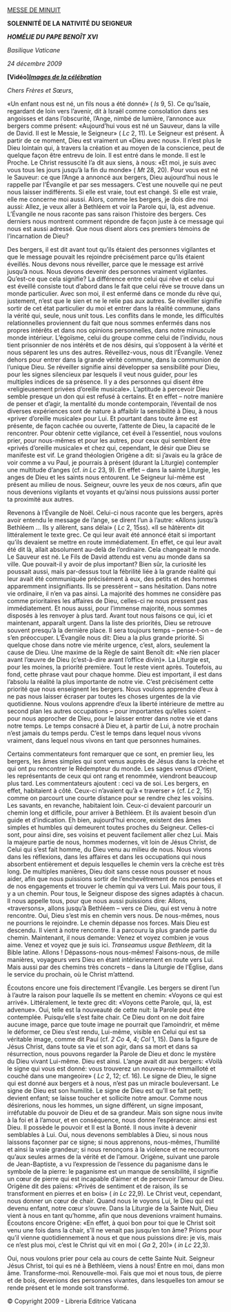 [MESSE DE MINUIT](http://www.vatican.va/news_services/liturgy/libretti/2009/20091224.pdf)

**SOLENNITÉ DE LA NATIVITÉ DU SEIGNEUR**

***HOMÉLIE DU PAPE BENOÎT XVI***

*Basilique Vaticane*

*24 décembre 2009*

**\[Vidéo\]*****[Images de la célébration](http://www.vatican.va/news_services/liturgy/photogallery/2009/20091224/index.html)***

*Chers Frères et Sœurs*,

«Un enfant nous est né, un fils nous a été donné» ( *Is* 9, 5). Ce qu’Isaïe, regardant de loin vers l’avenir, dit à Israël comme consolation dans ses angoisses et dans l’obscurité, l’Ange, nimbé de lumière, l’annonce aux bergers comme présent: «Aujourd’hui vous est né un Sauveur, dans la ville de David. Il est le Messie, le Seigneur» ( *Lc* 2, 11). Le Seigneur est présent. À partir de ce moment, Dieu est vraiment un «Dieu avec nous». Il n’est plus le Dieu lointain qui, à travers la création et au moyen de la conscience, peut de quelque façon être entrevu de loin. Il est entré dans le monde. Il est le Proche. Le Christ ressuscité l’a dit aux siens, à nous: «Et moi, je suis avec vous tous les jours jusqu’à la fin du monde» ( *Mt* 28, 20). Pour vous est né le Sauveur: ce que l’Ange a annoncé aux bergers, Dieu aujourd’hui nous le rappelle par l’Évangile et par ses messagers. C’est une nouvelle qui ne peut nous laisser indifférents. Si elle est vraie, tout est changé. Si elle est vraie, elle me concerne moi aussi. Alors, comme les bergers, je dois dire moi aussi: Allez, je veux aller à Bethléem et voir la Parole qui, là, est advenue. L’Évangile ne nous raconte pas sans raison l’histoire des bergers. Ces derniers nous montrent comment répondre de façon juste à ce message qui nous est aussi adressé. Que nous disent alors ces premiers témoins de l’incarnation de Dieu?

Des bergers, il est dit avant tout qu’ils étaient des personnes vigilantes et que le message pouvait les rejoindre précisément parce qu’ils étaient éveillés. Nous devons nous réveiller, parce que le message est arrivé jusqu’à nous. Nous devons devenir des personnes vraiment vigilantes. Qu’est-ce que cela signifie? La différence entre celui qui rêve et celui qui est éveillé consiste tout d’abord dans le fait que celui rêve se trouve dans un monde particulier. Avec son moi, il est enfermé dans ce monde du rêve qui, justement, n’est que le sien et ne le relie pas aux autres. Se réveiller signifie sortir de cet état particulier du moi et entrer dans la réalité commune, dans la vérité qui, seule, nous unit tous. Les conflits dans le monde, les difficultés relationnelles proviennent du fait que nous sommes enfermés dans nos propres intérêts et dans nos opinions personnelles, dans notre minuscule monde intérieur. L’égoïsme, celui du groupe comme celui de l’individu, nous tient prisonnier de nos intérêts et de nos désirs, qui s’opposent à la vérité et nous séparent les uns des autres. Réveillez-vous, nous dit l’Évangile. Venez dehors pour entrer dans la grande vérité commune, dans la communion de l’unique Dieu. Se réveiller signifie ainsi développer sa sensibilité pour Dieu, pour les signes silencieux par lesquels il veut nous guider, pour les multiples indices de sa présence. Il y a des personnes qui disent être «religieusement privées d’oreille musicale». L’aptitude à percevoir Dieu semble presque un don qui est refusé à certains. Et en effet – notre manière de penser et d’agir, la mentalité du monde contemporain, l’éventail de nos diverses expériences sont de nature à affaiblir la sensibilité à Dieu, à nous «priver d’oreille musicale» pour Lui. Et pourtant dans toute âme est présente, de façon cachée ou ouverte, l’attente de Dieu, la capacité de le rencontrer. Pour obtenir cette vigilance, cet éveil à l’essentiel, nous voulons prier, pour nous-mêmes et pour les autres, pour ceux qui semblent être «privés d’oreille musicale» et chez qui, cependant, le désir que Dieu se manifeste est vif. Le grand théologien Origène a dit: si j’avais eu la grâce de voir comme a vu Paul, je pourrais à présent (durant la Liturgie) contempler une multitude d’anges (cf. *in Lc* 23, 9). En effet – dans la sainte Liturgie, les anges de Dieu et les saints nous entourent. Le Seigneur lui-même est présent au milieu de nous. Seigneur, ouvre les yeux de nos cœurs, afin que nous devenions vigilants et voyants et qu’ainsi nous puissions aussi porter ta proximité aux autres.

Revenons à l’Évangile de Noël. Celui-ci nous raconte que les bergers, après avoir entendu le message de l’ange, se dirent l’un à l’autre: «Allons jusqu’à Bethléem … Ils y allèrent, sans délai» ( *Lc* 2, 15ss). «Il se hâtèrent» dit littéralement le texte grec. Ce qui leur avait été annoncé était si important qu’ils devaient se mettre en route immédiatement. En effet, ce qui leur avait été dit là, allait absolument au-delà de l’ordinaire. Cela changeait le monde. Le Sauveur est né. Le Fils de David attendu est venu au monde dans sa ville. Que pouvait-il y avoir de plus important? Bien sûr, la curiosité les poussait aussi, mais par-dessus tout la fébrilité liée à la grande réalité qui leur avait été communiquée précisément à eux, des petits et des hommes apparemment insignifiants. Ils se pressèrent – sans hésitation. Dans notre vie ordinaire, il n’en va pas ainsi. La majorité des hommes ne considère pas comme prioritaires les affaires de Dieu, celles-ci ne nous pressent pas immédiatement. Et nous aussi, pour l’immense majorité, nous sommes disposés à les renvoyer à plus tard. Avant tout nous faisons ce qui, ici et maintenant, apparaît urgent. Dans la liste des priorités, Dieu se retrouve souvent presqu’à la dernière place. Il sera toujours temps – pense-t-on – de s’en préoccuper. L’Évangile nous dit: Dieu a la plus grande priorité. Si quelque chose dans notre vie mérite urgence, c’est, alors, seulement la cause de Dieu. Une maxime de la Règle de saint Benoît dit: «Ne rien placer avant l’œuvre de Dieu (c’est-à-dire avant l’office divin)». La Liturgie est, pour les moines, la priorité première. Tout le reste vient après. Toutefois, au fond, cette phrase vaut pour chaque homme. Dieu est important, il est dans l’absolu la réalité la plus importante de notre vie. C’est précisément cette priorité que nous enseignent les bergers. Nous voulons apprendre d’eux à ne pas nous laisser écraser par toutes les choses urgentes de la vie quotidienne. Nous voulons apprendre d’eux la liberté intérieure de mettre au second plan les autres occupations – pour importantes qu’elles soient – pour nous approcher de Dieu, pour le laisser entrer dans notre vie et dans notre temps. Le temps consacré à Dieu et, à partir de Lui, à notre prochain n’est jamais du temps perdu. C’est le temps dans lequel nous vivons vraiment, dans lequel nous vivons en tant que personnes humaines.

Certains commentateurs font remarquer que ce sont, en premier lieu, les bergers, les âmes simples qui sont venus auprès de Jésus dans la crèche et qui ont pu rencontrer le Rédempteur du monde. Les sages venus d’Orient, les représentants de ceux qui ont rang et renommée, viendront beaucoup plus tard. Les commentateurs ajoutent : ceci va de soi. Les bergers, en effet, habitaient à côté. Ceux-ci n’avaient qu’à « traverser » (cf. *Lc* 2, 15) comme on parcourt une courte distance pour se rendre chez les voisins. Les savants, en revanche, habitaient loin. Ceux-ci devaient parcourir un chemin long et difficile, pour arriver à Bethléem. Et ils avaient besoin d’un guide et d’indication. Eh bien, aujourd’hui encore, existent des âmes simples et humbles qui demeurent toutes proches du Seigneur. Celles-ci sont, pour ainsi dire, ses voisins et peuvent facilement aller chez Lui. Mais la majeure partie de nous, hommes modernes, vit loin de Jésus Christ, de Celui qui s’est fait homme, du Dieu venu au milieu de nous. Nous vivons dans les réflexions, dans les affaires et dans les occupations qui nous absorbent entièrement et depuis lesquelles le chemin vers la crèche est très long. De multiples manières, Dieu doit sans cesse nous pousser et nous aider, afin que nous puissions sortir de l’enchevêtrement de nos pensées et de nos engagements et trouver le chemin qui va vers Lui. Mais pour tous, il y a un chemin. Pour tous, le Seigneur dispose des signes adaptés à chacun. Il nous appelle tous, pour que nous aussi puissions dire: Allons, «traversons», allons jusqu’à Bethléem – vers ce Dieu, qui est venu à notre rencontre. Oui, Dieu s’est mis en chemin vers nous. De nous-mêmes, nous ne pourrions le rejoindre. Le chemin dépasse nos forces. Mais Dieu est descendu. Il vient à notre rencontre. Il a parcouru la plus grande partie du chemin. Maintenant, il nous demande: Venez et voyez combien je vous aime. Venez et voyez que je suis ici. *Transeamus usque Bethleem*, dit la Bible latine. Allons ! Dépassons-nous nous-mêmes! Faisons-nous, de mille manières, voyageurs vers Dieu en étant intérieurement en route vers Lui. Mais aussi par des chemins très concrets – dans la Liturgie de l’Église, dans le service du prochain, où le Christ m’attend.

Écoutons encore une fois directement l’Évangile. Les bergers se dirent l’un à l’autre la raison pour laquelle ils se mettent en chemin: «Voyons ce qui est arrivé». Littéralement, le texte grec dit: «Voyons cette Parole, qui, là, est advenue». Oui, telle est la nouveauté de cette nuit: la Parole peut être contemplée. Puisqu’elle s’est faite chair. Ce Dieu dont on ne doit faire aucune image, parce que toute image ne pourrait que l’amoindrir, et même le déformer, ce Dieu s’est rendu, Lui-même, visible en Celui qui est sa véritable image, comme dit Paul (cf. *2 Co* 4, 4; *Col* 1, 15). Dans la figure de Jésus Christ, dans toute sa vie et son agir, dans sa mort et dans sa résurrection, nous pouvons regarder la Parole de Dieu et donc le mystère du Dieu vivant Lui-même. Dieu est ainsi. L’ange avait dit aux bergers: «Voilà le signe qui vous est donné: vous trouverez un nouveau-né emmailloté et couché dans une mangeoire» ( *Lc* 2, 12; cf. 16). Le signe de Dieu, le signe qui est donné aux bergers et à nous, n’est pas un miracle bouleversant. Le signe de Dieu est son humilité. Le signe de Dieu est qu’Il se fait petit; devient enfant; se laisse toucher et sollicite notre amour. Comme nous désirerions, nous les hommes, un signe différent, un signe imposant, irréfutable du pouvoir de Dieu et de sa grandeur. Mais son signe nous invite à la foi et à l’amour, et en conséquence, nous donne l’espérance: ainsi est Dieu. Il possède le pouvoir et Il est la Bonté. Il nous invite à devenir semblables à Lui. Oui, nous devenons semblables à Dieu, si nous nous laissons façonner par ce signe; si nous apprenons, nous-mêmes, l’humilité et ainsi la vraie grandeur; si nous renonçons à la violence et ne recourrons qu’aux seules armes de la vérité et de l’amour. Origène, suivant une parole de Jean-Baptiste, a vu l’expression de l’essence du paganisme dans le symbole de la pierre: le paganisme est un manque de sensibilité, il signifie un cœur de pierre qui est incapable d’aimer et de percevoir l’amour de Dieu. Origène dit des païens: «Privés de sentiment et de raison, ils se transforment en pierres et en bois» ( *in Lc* 22,9). Le Christ veut, cependant, nous donner un cœur de chair. Quand nous le voyons Lui, le Dieu qui est devenu enfant, notre cœur s’ouvre. Dans la Liturgie de la Sainte Nuit, Dieu vient à nous en tant qu’homme, afin que nous devenions vraiment humains. Écoutons encore Origène: «En effet, à quoi bon pour toi que le Christ soit venu une fois dans la chair, s’Il ne venait pas jusqu’en ton âme? Prions pour qu’il vienne quotidiennement à nous et que nous puissions dire: je vis, mais ce n’est plus moi, c’est le Christ qui vit en moi ( *Ga* 2, 20)» ( *in Lc* 22,3).

Oui, nous voulons prier pour cela au cours de cette Sainte Nuit. Seigneur Jésus Christ, toi qui es né à Bethléem, viens à nous! Entre en moi, dans mon âme. Transforme-moi. Renouvelle-moi. Fais que moi et nous tous, de pierre et de bois, devenions des personnes vivantes, dans lesquelles ton amour se rende présent et le monde soit transformé.

© Copyright 2009 - Libreria Editrice Vaticana